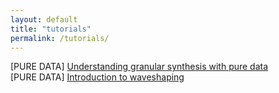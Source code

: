 ```yaml
---
layout: default
title: "tutorials"
permalink: /tutorials/
---
```


[PURE DATA] [Understanding granular synthesis with pure data](https://n1n4-303.github.io/tutorials/granular)
<br />[PURE DATA] [Introduction to waveshaping](https://n1n4-303.github.io/tutorials/waveshaping)


